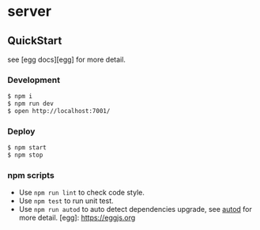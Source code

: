 # server
## QuickStart
<!-- add docs here for user -->
see [egg docs][egg] for more detail.
### Development
```bash
$ npm i
$ npm run dev
$ open http://localhost:7001/
```
### Deploy
```bash
$ npm start
$ npm stop
```
### npm scripts
- Use `npm run lint` to check code style.
- Use `npm test` to run unit test.
- Use `npm run autod` to auto detect dependencies upgrade, see [autod](https://www.npmjs.com/package/autod) for more detail.
[egg]: https://eggjs.org
